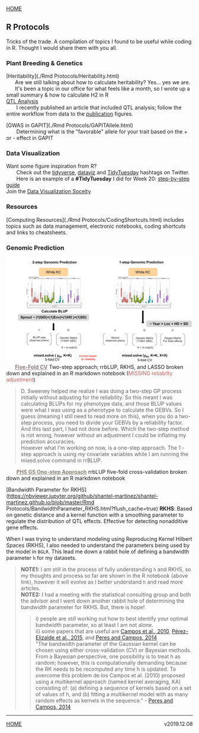 [HOME](./index.html)

## R Protocols     
Tricks of the trade. A compilation of topics I found to be useful while coding in R. Thought I would share them with you all.    

### Plant Breeding & Genetics  
[Heritability](./Rmd Protocols/Heritability.html)  
&nbsp;&nbsp;&nbsp;&nbsp;&nbsp;&nbsp;Are we still talking about how to calculate heritability? Yes... yes we are.  
&nbsp;&nbsp;&nbsp;&nbsp;&nbsp;&nbsp;It's been a topic in our office for what feels like a month, so I wrote up a small summary & how to calculate H2 in R   
[QTL Analysis](http://rpubs.com/shantel-martinez/ERA8-Mapping)   
&nbsp;&nbsp;&nbsp;&nbsp;&nbsp;&nbsp; I recently published an article that included QTL analysis; follow the entire workflow from data to the [publication](https://www.biorxiv.org/content/10.1101/784652v1.full) figures.     

[GWAS in GAPIT](./Rmd Protocols/GAPITAllele.html)  
&nbsp;&nbsp;&nbsp;&nbsp;&nbsp;&nbsp; Determining what is the "favorable" allele for your trait based on the + or - effect in GAPIT    

### Data Visualization   
Want some figure inspiration from R?   
&nbsp;&nbsp;&nbsp;&nbsp;&nbsp;&nbsp; Check out the [tidyverse](https://twitter.com/search?q=%23tidyverse&src=tyah), [dataviz](https://twitter.com/search?q=%23dataviz&src=typd) and [TidyTuesday](https://twitter.com/search?q=%23TidyTuesday&src=tyah) hashtags on Twitter.   
&nbsp;&nbsp;&nbsp;&nbsp;&nbsp;&nbsp; Here is an example of a **#TidyTuesday** I did for Week 20: [step-by-step guide](https://nbviewer.jupyter.org/github/shantel-martinez/shantel-martinez.github.io/blob/master/Rmd%20Protocols/TidyTuesdayWk20.html)   
Join the [Data Visualization Soceity](https://www.datavisualizationsociety.com/)   

### Resources  
[Computing Resources](./Rmd Protocols/CodingShortcuts.html) includes topics such as data management, electronic notebooks, coding shortcuts and links to cheatsheets.     

### Genomic Prediction  
![](https://github.com/shantel-martinez/Lab_Resources/blob/master/example_img/onestep%20vs%20twostep.jpg?raw=true)
&nbsp;&nbsp;&nbsp;&nbsp;&nbsp;&nbsp;<a href="https://nbviewer.jupyter.org/github/shantel-martinez/shantel-martinez.github.io/blob/master/Rmd%20Protocols/GPModelTutorial_20190219.html?flush_cache=true" style="color:#8B7D7B"><b>Five-Fold CV</b></a> Two-step approach; rrbLUP, RKHS, and LASSO broken down and explained in an R markdown notebook (<span style="color:#CD5C5C">MISSING reliabilty adjustment</span>)    
> D. Sweeney helped me realize I was doing a two-step GP process initially without adjusting for the reliability. So this meant I was calculating BLUPs for my phenotype data, and those BLUP values were what I was using as a phenotype to calculate the GEBVs.  So I guess (meaning I still need to read more on this), when you do a two-step process, you need to divide your GEBVs by a reliability factor. And this last part, I had not done before.  Which the two-step method is not wrong, however without an adjustment I could be inflating my prediction accuracies.     
> However what I'm working on now, is a one-step approach. The 1 -step approach is using my covariate variables while I am running the mixed.solve command in rrBLUP.   

&nbsp;&nbsp;&nbsp;&nbsp;&nbsp;&nbsp; <a href="https://nbviewer.jupyter.org/github/shantel-martinez/shantel-martinez.github.io/blob/master/Rmd%20Protocols/GS_one-step_notes_CNL.html?flush_cache=true" style="color:#8B8378"><b>PHS GS One-step Approach</b></a> rrbLUP five-fold cross-validation broken down and explained in an R markdown notebook

[Bandwidth Parameter for RKHS](https://nbviewer.jupyter.org/github/shantel-martinez/shantel-martinez.github.io/blob/master/Rmd Protocols/BandwidthParameter_RKHS.html?flush_cache=true)
**RKHS**: Based on genetic distance and a kernel function with a smoothing parameter to regulate the distribution of QTL effects. Effective for detecting nonadditive gene effects.

When I was trying to understand modeling using Reproducing Kernel Hilbert Spaces (RKHS), I also needed to understand the parameters being used by the model in `BGLR`. This lead me down a rabbit hole of defining a bandwidth parameter `h` for my datasets.  
> **NOTE1:** I am still in the process of fully understanding `h` and RKHS, so my thoughts and process so far are shown in the R notebook (above link), however it will evolve as I better understand `h` and read more articles.  
> **NOTE2:** I had a meeting with the statistical consulting group and both the advisor and I went down another rabbit hole of determining the bandwidth parameter for RKHS. But, there is hope!  
>> i) people are *still* working out how to best identify your optimal bandwidth parameter, so at least I am not alone.  
>> ii) some papers that are useful are [Campos et al., 2010](https://www.cambridge.org/core/journals/genetics-research/article/semiparametric-genomicenabled-prediction-of-genetic-values-using-reproducing-kernel-hilbert-spaces-methods/2B823916CF4D76FAE6BC81455FD73ABB), [Pérez-Elizalde et al., 2015](https://doi.org/10.1007/s13253-015-0229-y), and [Peres and Campos, 2014](http://www.genetics.org/content/198/2/483)  
>> "The bandwidth parameter of the Gaussian kernel can be chosen using either cross-validation (CV) or Bayesian methods. From a Bayesian perspective, one possibility is to treat h as random; however, this is computationally demanding because the RK needs to be recomputed any time h is updated. To overcome this problem de los Campos et al. (2010) proposed using a multikernel approach (named kernel averaging, KA) consisting of: (a) defining a sequence of kernels based on a set of values of h, and (b) fitting a multikernel model with as many random effects as kernels in the sequence." - [Peres and Campos, 2014](http://www.genetics.org/content/198/2/483)  

----------  
[HOME](./index.html) <span style="float:right;">  v2019.12.08  </span>   
